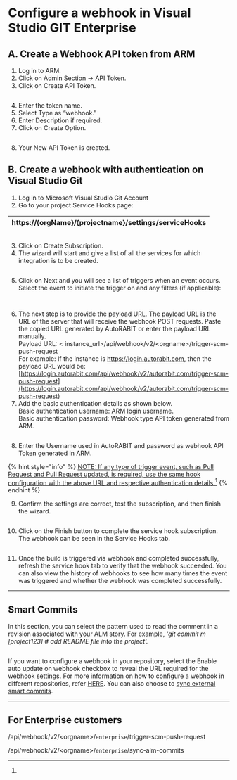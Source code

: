 # Configure a webhook in Visual Studio GIT Enterprise

## A.  Create a Webhook API token from ARM

1. Log in to ARM.
2. Click on Admin Section -> API Token.
3. Click on Create API Token.

<figure><img src="../../../../../.gitbook/assets/image (16) (1) (1) (1) (1) (1) (1).png" alt=""><figcaption></figcaption></figure>

4. Enter the token name.
5. Select Type as “webhook.”
6. Enter Description if required.
7. Click on Create Option.&#x20;

<figure><img src="../../../../../.gitbook/assets/image (17) (1) (1) (1) (1) (1).png" alt=""><figcaption></figcaption></figure>

8. Your New API Token is created.

## B. Create a webhook with authentication on Visual Studio Git

1. Log in to Microsoft Visual Studio Git Account
2. Go to your project Service Hooks page:

| https://{orgName}/{projectname}/settings/serviceHooks |
| ----------------------------------------------------- |

<figure><img src="../../../../../.gitbook/assets/image (18) (1) (1) (1) (1) (1).png" alt=""><figcaption></figcaption></figure>

3. Click on Create Subscription.
4. The wizard will start and give a list of all the services for which integration is to be created.

<figure><img src="../../../../../.gitbook/assets/image (19) (1) (1) (1) (1) (1).png" alt=""><figcaption></figcaption></figure>

5. Click on Next and you will see a list of triggers when an event occurs. Select the event to initiate the trigger on and any filters (if applicable):

<figure><img src="../../../../../.gitbook/assets/image (20) (1) (1) (1) (1).png" alt=""><figcaption></figcaption></figure>

<figure><img src="../../../../../.gitbook/assets/image (21) (1) (1) (1) (1).png" alt=""><figcaption></figcaption></figure>

6. The next step is to provide the payload URL. The payload URL is the URL of the server that will receive the webhook POST requests. Paste the copied URL generated by AutoRABIT or enter the payload URL manually.\
   Payload URL: < instance\_url>/api/webhook/v2/\<orgname>/trigger-scm-push-request\
   For example: If the instance is https://login.autorabit.com, then the payload URL would be: [https://login.autorabit.com/api/webhook/v2/autorabit.com/trigger-scm-push-request](https://login.autorabit.com/api/webhook/v2/autorabit.com/trigger-scm-push-request)
7. Add the basic authentication details as shown below.\
   Basic authentication username: ARM login username.\
   Basic authentication password: Webhook type API token generated from ARM.

<figure><img src="../../../../../.gitbook/assets/image (22) (1) (1) (1) (1).png" alt=""><figcaption></figcaption></figure>

8. Enter the Username used in AutoRABIT and password as webhook API Token generated in ARM.

{% hint style="info" %}
[NOTE: If any type of trigger event, such as Pull Request and Pull Request updated, is required, use the same hook configuration with the above URL and respective authentication details.](#user-content-fn-1)[^1]
{% endhint %}

9. Confirm the settings are correct, test the subscription, and then finish the wizard.

<figure><img src="../../../../../.gitbook/assets/image (23) (1) (1) (1) (1).png" alt=""><figcaption></figcaption></figure>

10. Click on the Finish button to complete the service hook subscription. The webhook can be seen in the Service Hooks tab.

<figure><img src="../../../../../.gitbook/assets/image (24) (1) (1) (1) (1).png" alt=""><figcaption></figcaption></figure>

11. Once the build is triggered via webhook and completed successfully, refresh the service hook tab to verify that the webhook succeeded. You can also view the history of webhooks to see how many times the event was triggered and whether the webhook was completed successfully.

***

## Smart Commits

In this section, you can select the pattern used to read the comment in a revision associated with your ALM story. For example, _'git commit m \[project123] # add README file into the project'._

<figure><img src="../../../../../.gitbook/assets/image (25) (1) (1) (1) (1).png" alt=""><figcaption></figcaption></figure>

If you want to configure a webhook in your repository, select the Enable auto update on webhook checkbox to reveal the URL required for the webhook settings. For more information on how to configure a webhook in different repositories, refer [HERE](file://product-guides/arm/arm-features/webhooks). You can also choose to [sync external smart commits](file://product-guides/arm/arm-features/version-control/introduction-to-version-control/version-control-repositories-summary).

***

## For Enterprise customers

/api/webhook/v2/\<orgname>/`enterprise`/trigger-scm-push-request

/api/webhook/v2/\<orgname>/`enterprise`/sync-alm-commits

&#x20;

&#x20;

&#x20;

[^1]: 
